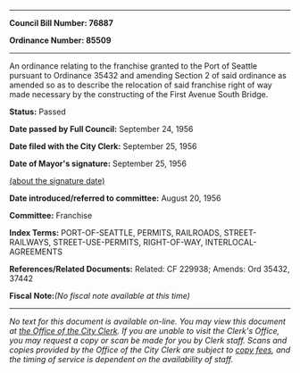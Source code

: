

********

**Council Bill Number: 76887**
   
**Ordinance Number: 85509**
********

 An ordinance relating to the franchise granted to the Port of Seattle pursuant to Ordinance 35432 and amending Section 2 of said ordinance as amended so as to describe the relocation of said franchise right of way made necessary by the constructing of the First Avenue South Bridge.

**Status:** Passed
   
**Date passed by Full Council:** September 24, 1956
   
**Date filed with the City Clerk:** September 25, 1956
   
**Date of Mayor's signature:** September 25, 1956
   
[(about the signature date)](/~public/approvaldate.htm)
   
   
   
**Date introduced/referred to committee:** August 20, 1956
   
**Committee:** Franchise
   
   
**Index Terms:** PORT-OF-SEATTLE, PERMITS, RAILROADS, STREET-RAILWAYS, STREET-USE-PERMITS, RIGHT-OF-WAY, INTERLOCAL-AGREEMENTS

**References/Related Documents:** Related: CF 229938; Amends: Ord 35432, 37442

**Fiscal Note:**_(No fiscal note available at this time)_
********

_No text for this document is available on-line. You may view this document at [the Office of the City Clerk](http://www.seattle.gov/leg/clerk/contactUs.htm). If you are unable to visit the Clerk's Office, you may request a copy or scan be made for you by Clerk staff. Scans and copies provided by the Office of the City Clerk are subject to [copy fees](http://clerk.seattle.gov/~public/clerkfees.htm), and the timing of service is dependent on the availability of staff._

